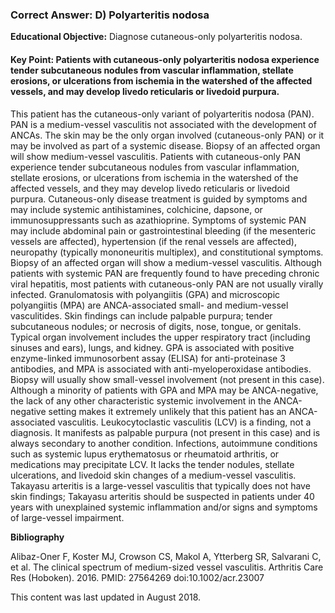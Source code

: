 
### Correct Answer: D) Polyarteritis nodosa 

**Educational Objective:** Diagnose cutaneous-only polyarteritis nodosa.

#### **Key Point:** Patients with cutaneous-only polyarteritis nodosa experience tender subcutaneous nodules from vascular inflammation, stellate erosions, or ulcerations from ischemia in the watershed of the affected vessels, and may develop livedo reticularis or livedoid purpura.

This patient has the cutaneous-only variant of polyarteritis nodosa (PAN). PAN is a medium-vessel vasculitis not associated with the development of ANCAs. The skin may be the only organ involved (cutaneous-only PAN) or it may be involved as part of a systemic disease. Biopsy of an affected organ will show medium-vessel vasculitis.
Patients with cutaneous-only PAN experience tender subcutaneous nodules from vascular inflammation, stellate erosions, or ulcerations from ischemia in the watershed of the affected vessels, and they may develop livedo reticularis or livedoid purpura. Cutaneous-only disease treatment is guided by symptoms and may include systemic antihistamines, colchicine, dapsone, or immunosuppressants such as azathioprine. Symptoms of systemic PAN may include abdominal pain or gastrointestinal bleeding (if the mesenteric vessels are affected), hypertension (if the renal vessels are affected), neuropathy (typically mononeuritis multiplex), and constitutional symptoms. Biopsy of an affected organ will show a medium-vessel vasculitis. Although patients with systemic PAN are frequently found to have preceding chronic viral hepatitis, most patients with cutaneous-only PAN are not usually virally infected.
Granulomatosis with polyangiitis (GPA) and microscopic polyangiitis (MPA) are ANCA-associated small- and medium-vessel vasculitides. Skin findings can include palpable purpura; tender subcutaneous nodules; or necrosis of digits, nose, tongue, or genitals. Typical organ involvement includes the upper respiratory tract (including sinuses and ears), lungs, and kidney. GPA is associated with positive enzyme-linked immunosorbent assay (ELISA) for anti-proteinase 3 antibodies, and MPA is associated with anti-myeloperoxidase antibodies. Biopsy will usually show small-vessel involvement (not present in this case). Although a minority of patients with GPA and MPA may be ANCA-negative, the lack of any other characteristic systemic involvement in the ANCA-negative setting makes it extremely unlikely that this patient has an ANCA-associated vasculitis.
Leukocytoclastic vasculitis (LCV) is a finding, not a diagnosis. It manifests as palpable purpura (not present in this case) and is always secondary to another condition. Infections, autoimmune conditions such as systemic lupus erythematosus or rheumatoid arthritis, or medications may precipitate LCV. It lacks the tender nodules, stellate ulcerations, and livedoid skin changes of a medium-vessel vasculitis.
Takayasu arteritis is a large-vessel vasculitis that typically does not have skin findings; Takayasu arteritis should be suspected in patients under 40 years with unexplained systemic inflammation and/or signs and symptoms of large-vessel impairment.

**Bibliography**

Alibaz-Oner F, Koster MJ, Crowson CS, Makol A, Ytterberg SR, Salvarani C, et al. The clinical spectrum of medium-sized vessel vasculitis. Arthritis Care Res (Hoboken). 2016. PMID: 27564269 doi:10.1002/acr.23007

This content was last updated in August 2018.